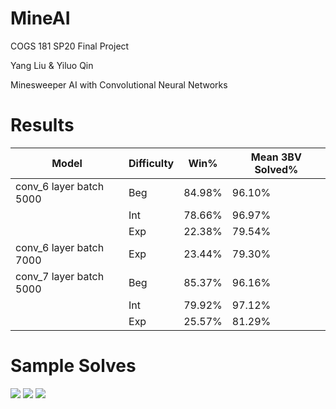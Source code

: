 # MineAI

COGS 181 SP20 Final Project


Yang Liu & Yiluo Qin


Minesweeper AI with Convolutional Neural Networks

# Results
| Model                   | Difficulty | Win%   | Mean 3BV Solved% |
|-------------------------|------------|--------|------------------|
| conv_6 layer batch 5000 | Beg        | 84.98% | 96.10%           |
|                         | Int        | 78.66% | 96.97%           |
|                         | Exp        | 22.38% | 79.54%           |
| conv_6 layer batch 7000 | Exp        | 23.44% | 79.30%           |
| conv_7 layer batch 5000 | Beg        | 85.37% | 96.16%           |
|                         | Int        | 79.92% | 97.12%           |
|                         | Exp        | 25.57% | 81.29%           |

# Sample Solves
![](../../../D:/CSE190/MineAI/images/sample_solve_beginner.gif)
![](../../../D:/CSE190/MineAI/images/sample_solve_intermed.gif)
![](../../../D:/CSE190/MineAI/images/sample_solve_expert.gif)